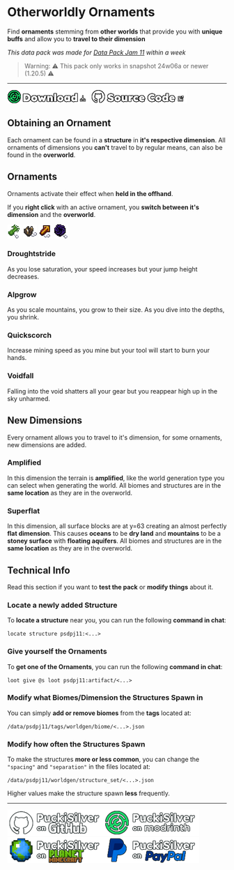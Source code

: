 # Otherworldly Ornaments
Find **ornaments** stemming from **other worlds** that provide you with **unique buffs** and allow you to **travel to their dimension**

_This data pack was made for [Data Pack Jam 11](https://www.planetminecraft.com/jam/datapackjam11/) within a week_

> Warning:
> ⚠ This pack only works in snapshot 24w06a or newer (1.20.5) ⚠

---

[![modrinth Download](https://raw.githubusercontent.com/PuckiSilver/static-files/main/link_logos/modrinth_download.png)](https://modrinth.com/project/otherworldly-ornaments/versions)
[![GitHub Source Code](https://raw.githubusercontent.com/PuckiSilver/static-files/main/link_logos/github_source_code.png)](https://github.com/ps-dps/OtherworldlyOrnaments)

## Obtaining an Ornament
Each ornament can be found in a **structure** in **it's respective dimension**.
All ornaments of dimensions you **can't** travel to by regular means, can also be found in the **overworld**.

## Ornaments
Ornaments activate their effect when **held in the offhand**.

If you **right click** with an active ornament, you **switch between it's dimension** and the **overworld**.

[![droughtstride](https://raw.githubusercontent.com/ps-dps/OtherworldlyOrnaments/main/images/speedfood.png)](#droughtstride)
[![alpgrow](https://raw.githubusercontent.com/ps-dps/OtherworldlyOrnaments/main/images/size.png)](#alpgrow)
[![quickscorch](https://raw.githubusercontent.com/ps-dps/OtherworldlyOrnaments/main/images/mining.png)](#quickscorch)
[![voidfall](https://raw.githubusercontent.com/ps-dps/OtherworldlyOrnaments/main/images/voidfall.png)](#voidfall)

### Droughtstride
As you lose saturation, your speed increases but your jump height decreases.

### Alpgrow
As you scale mountains, you grow to their size. As you dive into the depths, you shrink.

### Quickscorch
Increase mining speed as you mine but your tool will start to burn your hands.

### Voidfall
Falling into the void shatters all your gear but you reappear high up in the sky unharmed.

## New Dimensions
Every ornament allows you to travel to it's dimension, for some ornaments, new dimensions are added.

### Amplified
In this dimension the terrain is **amplified**, like the world generation type you can select when generating the world.
All biomes and structures are in the **same location** as they are in the overworld.

### Superflat
In this dimension, all surface blocks are at y=63 creating an almost perfectly **flat dimension**.
This causes **oceans** to be **dry land** and **mountains** to be a **stoney surface** with **floating aquifers**.
All biomes and structures are in the **same location** as they are in the overworld.

## Technical Info
Read this section if you want to **test the pack** or **modify things** about it.

### Locate a newly added Structure
To **locate a structure** near you, you can run the following **command in chat**:
```mcfunction
locate structure psdpj11:<...>
```

### Give yourself the Ornaments
To **get one of the Ornaments**, you can run the following **command in chat**:
```mcfunction
loot give @s loot psdpj11:artifact/<...>
```

### Modify what Biomes/Dimension the Structures Spawn in
You can simply **add or remove biomes** from the **tags** located at:
```
/data/psdpj11/tags/worldgen/biome/<...>.json
```

### Modify how often the Structures Spawn
To make the structures **more or less common**, you can change the `"spacing"` and `"separation"` in the files located at:
```
/data/psdpj11/worldgen/structure_set/<...>.json
```
Higher values make the structure spawn **less** frequently.

---
[![PuckiSilver on GitHub](https://raw.githubusercontent.com/PuckiSilver/static-files/main/link_logos/GitHub.png)](https://github.com/PuckiSilver)[![PuckiSilver on modrinth](https://raw.githubusercontent.com/PuckiSilver/static-files/main/link_logos/modrinth.png)](https://modrinth.com/user/PuckiSilver)[![PuckiSilver on PlanetMinecraft](https://raw.githubusercontent.com/PuckiSilver/static-files/main/link_logos/PlanetMinecraft.png)](https://planetminecraft.com/m/PuckiSilver)[![PuckiSilver on PayPal](https://raw.githubusercontent.com/PuckiSilver/static-files/main/link_logos/PayPal.png)](https://paypal.me/puckisilver)
